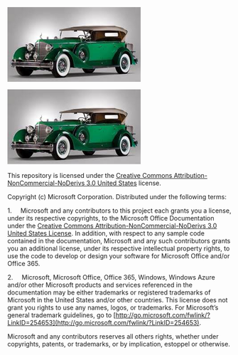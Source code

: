 
[![WoodGrove Bank Expense Trends Add-in - Donations Tracker](https://raw.githubusercontent.com/umasubra/office-js-docs/master/images/image1467918873094.Jpeg)](images/image1467918873094.Jpeg)

[![Title: images/image1468013488623.Jpeg](https://raw.githubusercontent.com/umasubra/office-js-docs/master/images/image1467918873094.Jpeg)](images/image1468013488623.Jpeg)

This repository is licensed under the [Creative Commons Attribution-NonCommercial-NoDerivs 3.0 United States](https://creativecommons.org/licenses/by-nc-nd/3.0/us) license.

Copyright (c) Microsoft Corporation. Distributed under the following terms:

1.     Microsoft and any contributors to this project each grants you a license, under its respective copyrights, to the Microsoft Office Documentation under the [Creative Commons Attribution-NonCommercial-NoDerivs 3.0 United States License](https://creativecommons.org/licenses/by-nc-nd/3.0/us/legalcode). In addition, with respect to any sample code contained in the documentation, Microsoft and any such contributors grants you an additional license, under its respective intellectual property rights, to use the code to develop or design your software for Microsoft Office and/or Office 365.

2.     Microsoft, Microsoft Office, Office 365, Windows, Windows Azure and/or other Microsoft products and services referenced in the documentation may be either trademarks or registered trademarks of Microsoft in the United States and/or other countries. This license does not grant you rights to use any names, logos, or trademarks. For Microsoft’s general trademark guidelines, go to [http://go.microsoft.com/fwlink/?LinkID=254653](http://go.microsoft.com/fwlink/?LinkID=254653).

Microsoft and any contributors reserves all others rights, whether under copyrights, patents, or trademarks, or by implication, estoppel or otherwise.
